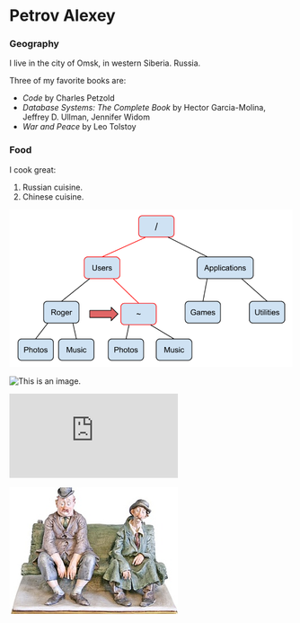 # Petrov Alexey

### Geography

I live in the city of Omsk, in western Siberia. Russia.

Three of my favorite books are:

- *Code* by Charles Petzold
- *Database Systems: The Complete Book* by Hector Garcia-Molina, Jeffrey D. Ullman, Jennifer Widom
- *War and Peace* by Leo Tolstoy

### Food

I cook great:

1. Russian cuisine.
2. Chinese cuisine.

![](Images/redtree.png)

![This is an image.](https://github.com/yihui/xaringan/releases/download/v0.0.2/karl-moustache.jpg)

![This is an certificationx.](https://github.com/Petrrole/Repogit_temp1/blob/master/Images/Coursera%20NWMV7BWX77AR.pdf)

![](Images/80245ea6aa.jpg)
